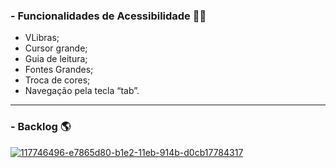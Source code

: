 <div class="body">
<h3>- Funcionalidades de Acessibilidade 👩‍🦽</h3> 
  <ul>
    <li>VLibras;</li>
    <li>Cursor grande;</li>
    <li>Guia de leitura;</li>
    <li>Fontes Grandes;</li>
    <li>Troca de cores;</li>
    <li>Navegação pela tecla “tab”.</li>
  </ul>
<hr>
  <h3>- Backlog 🌎</h3>
  <a href="https://imgbb.com/"><img src="https://i.ibb.co/vQNxhnJ/117746496-e7865d80-b1e2-11eb-914b-d0cb17784317.png" alt="117746496-e7865d80-b1e2-11eb-914b-d0cb17784317" border="0"></a>
</div>

